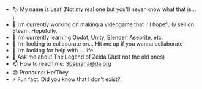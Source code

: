 - 🏷️ My name is Leaf (Not my real one but you'll never know what that is… )
- 🔭 I’m currently working on making a videogame that I'll hopefully sell on Steam. Hopefully. 
- 🌱 I’m currently learning Godot, Unity, Blender, Aseprite, etc.
- 👯 I’m looking to collaborate on... Hit me up if you wanna collaborate 
- 🤔 I’m looking for help with ... life
- 💬 Ask me about The Legend of Zelda (Just not the old ones)
- 📫 How to reach me: 30surana@da.org
- 😄 Pronouns: He/They
- ⚡ Fun fact: Did you know that I don't exist?
